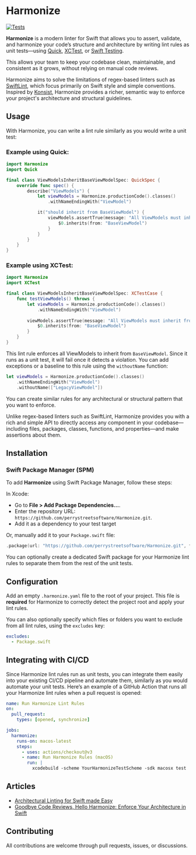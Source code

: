 # Harmonize

[![Tests](https://github.com/perrystreetsoftware/Harmonize/actions/workflows/tests.yaml/badge.svg?branch=main)](https://github.com/perrystreetsoftware/Harmonize/actions/workflows/tests.yaml)

**Harmonize** is a modern linter for Swift that allows you to assert, validate, and harmonize your code’s structure and architecture by writing lint rules as unit tests—using [Quick](https://github.com/Quick/Quick), [XCTest](https://developer.apple.com/documentation/xctest/), or [Swift Testing](https://developer.apple.com/xcode/swift-testing/).

This allows your team to keep your codebase clean, maintainable, and consistent as it grows, without relying on manual code reviews.

Harmonize aims to solve the limitations of regex-based linters such as [SwiftLint](https://github.com/realm/SwiftLint), which focus primarily on Swift style and simple conventions. Inspired by [Konsist](https://github.com/LemonAppDev/konsist), Harmonize provides a richer, semantic way to enforce your project's architecture and structural guidelines.

## Usage

With Harmonize, you can write a lint rule similarly as you would write a unit test:

### Example using Quick:

```Swift
import Harmonize
import Quick

final class ViewModelsInheritBaseViewModelSpec: QuickSpec {
    override func spec() {
        describe("ViewModels") {
            let viewModels = Harmonize.productionCode().classes()
                .withNameEndingWith("ViewModel")

            it("should inherit from BaseViewModel") {
                viewModels.assertTrue(message: "All ViewModels must inherit from BaseViewModel") {
                    $0.inherits(from: "BaseViewModel")
                }
            }
        }
    }
}
```

### Example using XCTest:

```Swift
import Harmonize
import XCTest

final class ViewModelsInheritBaseViewModelSpec: XCTestCase {
    func testViewModels() throws {
        let viewModels = Harmonize.productionCode().classes()
            .withNameEndingWith("ViewModel")
        
        viewModels.assertTrue(message: "All ViewModels must inherit from BaseViewModel") {
            $0.inherits(from: "BaseViewModel")
        }
    }
}
```

This lint rule enforces all ViewModels to inherit from `BaseViewModel`. Since it runs as a unit test, it will fail once it detects a violation. You can add exceptions or a baseline to this rule using the `withoutName` function:

```Swift
let viewModels = Harmonize.productionCode().classes()
    .withNameEndingWith("ViewModel")
    .withoutName(["LegacyViewModel"])
```

You can create similar rules for any architectural or structural pattern that you want to enforce.

Unlike regex-based linters such as SwiftLint, Harmonize provides you with a rich and simple API to directly access any component in your codebase—including files, packages, classes, functions, and properties—and make assertions about them.

## Installation

### Swift Package Manager (SPM)

To add **Harmonize** using Swift Package Manager, follow these steps:

In Xcode:
- Go to **File > Add Package Dependencies...**.
- Enter the repository URL: `https://github.com/perrystreetsoftware/Harmonize.git`.
- Add it as a dependency to your test target

Or, manually add it to your `Package.swift` file:

```swift
.package(url: "https://github.com/perrystreetsoftware/Harmonize.git", from: "0.1.0"),
```

You can optionally create a dedicated Swift package for your Harmonize lint rules to separate them from the rest of the unit tests.

## Configuration

Add an empty `.harmonize.yaml` file to the root of your project.
This file is **required** for Harmonize to correctly detect the project root and apply your lint rules.

You can also optionally specify which files or folders you want to exclude from all lint rules, using the `excludes` key:

```yaml
excludes:
  - Package.swift
```

## Integrating with CI/CD

Since Harmonize lint rules run as unit tests, you can integrate them easily into your existing CI/CD pipeline and automate them, similarly as you would automate your unit tests. Here’s an example of a GitHub Action that runs all your Harmonize lint rules when a pull request is opened:

```yaml
name: Run Harmonize Lint Rules
on:
  pull_request:
    types: [opened, synchronize]

jobs:
  harmonize:
    runs-on: macos-latest
    steps:
      - uses: actions/checkout@v3
      - name: Run Harmonize Rules (macOS)
        run: |
          xcodebuild -scheme YourHarmonizeTestScheme -sdk macosx test
```

## Articles
- [Architectural Linting for Swift made Easy](https://medium.com/perry-street-software-engineering/architectural-linting-for-swift-made-easy-75d7f9f569cd)
- [Goodbye Code Reviews, Hello Harmonize: Enforce Your Architecture in Swift](https://itnext.io/goodbye-code-reviews-hello-harmonize-0a49e2872b5a)


## Contributing

All contributions are welcome through pull requests, issues, or discussions.
